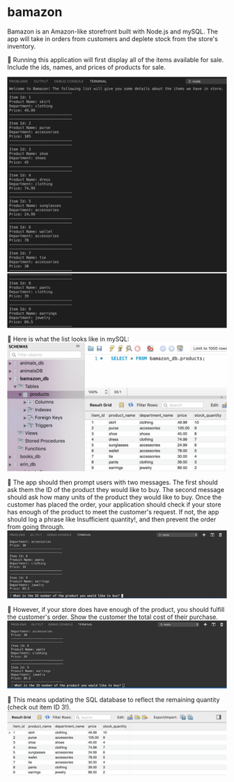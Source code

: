 # bamazon

Bamazon is an Amazon-like storefront built with Node.js and mySQL. The app will take in orders from customers and deplete stock from the store's inventory. 

:large_blue_diamond: Running this application will first display all of the items available for sale. Include the ids, names, and prices of products for sale.

![listed items in terminal](terminal-display-1.png)
![listed items in terminal cont.](terminal-display-2.png)

:large_blue_diamond: Here is what the list looks like in mySQL:
![mySQL table before](mySQL-table-before.png)

:large_blue_diamond: The app should then prompt users with two messages. The first should ask them the ID of the product they would like to buy. The second message should ask how many units of the product they would like to buy. Once the customer has placed the order, your application should check if your store has enough of the product to meet the customer's request. If not, the app should log a phrase like Insufficient quantity!, and then prevent the order from going through.
![insufficient quantity](buyinginsufficientquantity.gif)

:large_blue_diamond: However, if your store does have enough of the product, you should fulfill the customer's order. Show the customer the total cost of their purchase.
![sufficient quantity](buyingsufficientquantity.gif)

:large_blue_diamond: This means updating the SQL database to reflect the remaining quantity (check out item ID 3!).
![mySQL updated](mySQL-table-updated.png)
